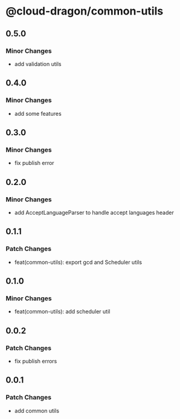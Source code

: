 # @cloud-dragon/common-utils

## 0.5.0

### Minor Changes

- add validation utils

## 0.4.0

### Minor Changes

- add some features

## 0.3.0

### Minor Changes

- fix publish error

## 0.2.0

### Minor Changes

- add AcceptLanguageParser to handle accept languages header

## 0.1.1

### Patch Changes

- feat(common-utils): export gcd and Scheduler utils

## 0.1.0

### Minor Changes

- feat(common-utils): add scheduler util

## 0.0.2

### Patch Changes

- fix publish errors

## 0.0.1

### Patch Changes

- add common utils
